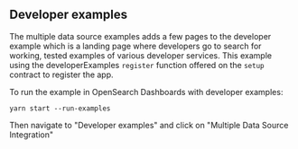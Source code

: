 ## Developer examples

The multiple data source examples adds a few pages to the developer example which is a landing page where developers go to search for working, tested examples of various developer 
services. This example using the developerExamples `register` function offered on the `setup` contract to register the app.

To run the example in OpenSearch Dashboards with developer examples:

```
yarn start --run-examples
```

Then navigate to "Developer examples" and click on "Multiple Data Source Integration"
